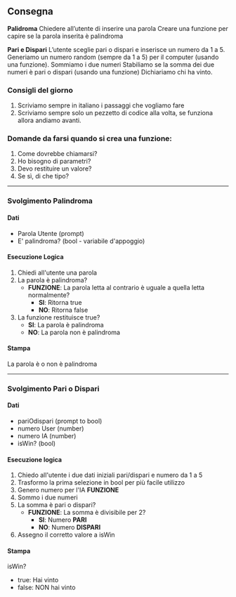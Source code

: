 
## Consegna 

**Palidroma**
Chiedere all’utente di inserire una parola
Creare una funzione per capire se la parola inserita è palindroma

**Pari e Dispari**
L’utente sceglie pari o dispari e inserisce un numero da 1 a 5.
Generiamo un numero random (sempre da 1 a 5) per il computer (usando una funzione).
Sommiamo i due numeri
Stabiliamo se la somma dei due numeri è pari o dispari (usando una funzione)
Dichiariamo chi ha vinto.

### Consigli del giorno

1. Scriviamo sempre in italiano i passaggi che vogliamo fare
2. Scriviamo sempre solo un pezzetto di codice alla volta, se funziona allora andiamo avanti.

### Domande da  farsi quando si crea una funzione:
1. Come dovrebbe chiamarsi?
2. Ho bisogno di parametri?
3. Devo restituire un valore?
4. Se sì, di che tipo?

---

### Svolgimento Palindroma

#### Dati

+ Parola Utente (prompt)
+ E' palindroma? (bool - variabile d'appoggio) 

#### Esecuzione Logica

1. Chiedi all'utente una parola
2. La parola è palindroma?
    + **FUNZIONE**: La parola letta al contrario è uguale a quella letta normalmente?
        + **SI**: Ritorna true 
        + **NO**: Ritorna false
3. La funzione restituisce true?
    + **SI**: La parola è palindroma
    + **NO**: La parola non è palindroma

#### Stampa

La parola è o non è palindroma

---

### Svolgimento Pari o Dispari

#### Dati

+ pariOdispari (prompt to bool) 
+ numero User (number)
+ numero IA (number)
+ isWin? (bool)

#### Esecuzione logica

1. Chiedo all'utente i due dati iniziali  pari/dispari e numero da 1 a 5
2. Trasformo la prima selezione in bool per più facile utilizzo
3. Genero numero per l'IA **FUNZIONE**
4. Sommo i due numeri
5. La somma è pari o dispari?
    + **FUNZIONE**: La somma è divisibile per 2?
        + **SI**: Numero **PARI**
        + **NO**: Numero **DISPARI**
6. Assegno il corretto valore a isWin

#### Stampa

isWin? 
+ true: Hai vinto
+ false: NON hai vinto
